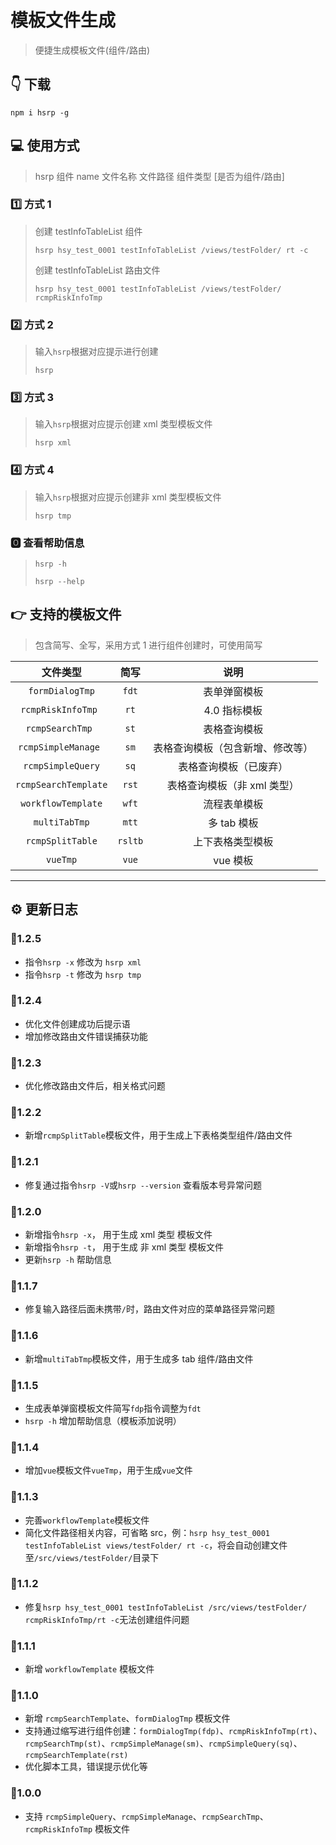 # 模板文件生成

> 便捷生成模板文件(组件/路由)

## 👇 下载

```shell
npm i hsrp -g
```

## 💻 使用方式

> hsrp 组件 name 文件名称 文件路径 组件类型 [是否为组件/路由]

### 1️⃣ 方式 1

> 创建 testInfoTableList 组件
>
> `hsrp hsy_test_0001 testInfoTableList /views/testFolder/ rt -c`
>
> 创建 testInfoTableList 路由文件
>
> `hsrp hsy_test_0001 testInfoTableList /views/testFolder/ rcmpRiskInfoTmp`

### 2️⃣ 方式 2

> 输入`hsrp`根据对应提示进行创建
>
> `hsrp`

### 3️⃣ 方式 3

> 输入`hsrp`根据对应提示创建 xml 类型模板文件
>
> `hsrp xml`

### 4️⃣ 方式 4

> 输入`hsrp`根据对应提示创建非 xml 类型模板文件
>
> `hsrp tmp`

### 🅾 查看帮助信息

> `hsrp -h`
>
> `hsrp --help`

## 👉 支持的模板文件

> 包含简写、全写，采用方式 1 进行组件创建时，可使用简写

|       文件类型       |  简写   |               说明               |
| :------------------: | :-----: | :------------------------------: |
|   `formDialogTmp`    |  `fdt`  |           表单弹窗模板           |
|  `rcmpRiskInfoTmp `  |  `rt`   |           4.0 指标模板           |
|   `rcmpSearchTmp `   |  `st`   |           表格查询模板           |
| `rcmpSimpleManage `  |  `sm`   | 表格查询模板（包含新增、修改等） |
|  `rcmpSimpleQuery`   |  `sq`   |      表格查询模板（已废弃）      |
| `rcmpSearchTemplate` |  `rst`  |   表格查询模板（非 xml 类型）    |
|  `workflowTemplate`  |  `wft`  |           流程表单模板           |
|    `multiTabTmp`     |  `mtt`  |           多 tab 模板            |
|   `rcmpSplitTable`   | `rsltb` |         上下表格类型模板         |
|       `vueTmp`       |  `vue`  |             vue 模板             |

---

## ⚙️ 更新日志

### 🔺1.2.5

- 指令`hsrp -x` 修改为 `hsrp xml`
- 指令`hsrp -t` 修改为 `hsrp tmp`

### 🔺1.2.4

- 优化文件创建成功后提示语
- 增加修改路由文件错误捕获功能

### 🔺1.2.3

- 优化修改路由文件后，相关格式问题

### 🔺1.2.2

- 新增`rcmpSplitTable`模板文件，用于生成上下表格类型组件/路由文件

### 🔺1.2.1

- 修复通过指令`hsrp -V`或`hsrp --version` 查看版本号异常问题

### 🔺1.2.0

- 新增指令`hsrp -x`， 用于生成 xml 类型 模板文件
- 新增指令`hsrp -t`， 用于生成 非 xml 类型 模板文件
- 更新`hsrp -h` 帮助信息

### 🔺1.1.7

- 修复输入路径后面未携带`/`时，路由文件对应的菜单路径异常问题

### 🔺1.1.6

- 新增`multiTabTmp`模板文件，用于生成多 tab 组件/路由文件

### 🔺1.1.5

- 生成表单弹窗模板文件简写`fdp`指令调整为`fdt`
- `hsrp -h` 增加帮助信息（模板添加说明）

### 🔺1.1.4

- 增加`vue`模板文件`vueTmp`，用于生成`vue`文件

### 🔺1.1.3

- 完善`workflowTemplate`模板文件
- 简化文件路径相关内容，可省略 src，例：`hsrp hsy_test_0001 testInfoTableList views/testFolder/ rt -c`，将会自动创建文件至`/src/views/testFolder/`目录下

### 🔺1.1.2

- 修复`hsrp hsy_test_0001 testInfoTableList /src/views/testFolder/ rcmpRiskInfoTmp/rt -c`无法创建组件问题

### 🔺1.1.1

- 新增 `workflowTemplate` 模板文件

### 🔺1.1.0

- 新增 `rcmpSearchTemplate`、`formDialogTmp` 模板文件
- 支持通过缩写进行组件创建：`formDialogTmp(fdp)`、`rcmpRiskInfoTmp(rt)`、`rcmpSearchTmp(st)`、`rcmpSimpleManage(sm)`、`rcmpSimpleQuery(sq)`、`rcmpSearchTemplate(rst)`
- 优化脚本工具，错误提示优化等

### 🔺1.0.0

- 支持 `rcmpSimpleQuery`、`rcmpSimpleManage`、`rcmpSearchTmp`、`rcmpRiskInfoTmp` 模板文件
